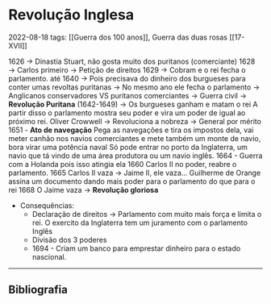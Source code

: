 # Revolução Inglesa
2022-08-18
tags: [[Guerra dos 100 anos]], Guerra das duas rosas [[17-XVII]]

1626 → Dinastia Stuart, não gosta muito dos puritanos (comerciante)
1628 → Carlos primeiro → Petição de direitos
1629 → Cobram e o rei fecha o parlamento.
até 1640 → Pois precisava do dinheiro dos burgueses para conter umas revoltas puritanas
→ No mesmo ano ele fecha o parlamento
→ Anglicanos conservadores VS puritanos comerciantes
→ Guerra civil → **Revolução Puritana** (1642-1649) → Os burgueses ganham e matam o rei
	A partir disso o parlamento mostra seu poder e vira um poder de igual ao próximo rei.
	Oliver Crowwell → Revoluciona a nobreza → General por mérito
1651 - **Ato de navegação**
	Pega as navegações e tira os impostos dela, vai meter canhão nos navios comerciantes e mete também um monte de navio, bora virar uma potência naval
	Só pode entrar no porto da Inglaterra, um navio que tá vindo de uma área produtora ou um navio  inglês.
1664 - Guerra com a Holanda pois isso atingia ela
1660 Carlos II no poder, reabre o parlamento.
1665 Carlos II vaza → Jaime II, ele vaza...
Guilherme de Orange assina um documento dando mais poder para o parlamento do que para o rei
1668 O Jaíme vaza → **Revolução gloriosa** 

* Consequências: 
	* Declaração de direitos → Parlamento com muito mais força e limita o rei. O exercito da Inglaterra tem um juramento com o parlamento Inglês
	* Divisão dos 3 poderes
	* 1694 - Criam um banco para emprestar dinheiro para o estado nascional.

-----------------------------------------------
## Bibliografia
